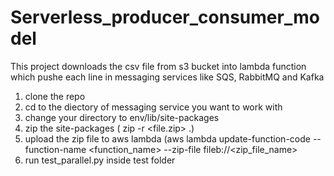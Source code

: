 # Serverless_producer_consumer_model
This project downloads the csv file from s3 bucket  into lambda function which pushe each line in messaging services like SQS, RabbitMQ and Kafka 


1. clone the repo
2.  cd to the diectory of messaging service you want to work with 
4.  change your directory to env/lib/site-packages
5.  zip the site-packages ( zip -r <file.zip> .) 
6.  upload the zip file  to aws lambda   (aws lambda update-function-code --function-name <function_name>  --zip-file fileb://<zip_file_name> 
7.  run test_parallel.py inside test folder 

